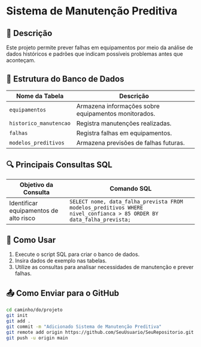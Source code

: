 # Sistema de Manutenção Preditiva

## 📌 Descrição
Este projeto permite prever falhas em equipamentos por meio da análise de dados históricos e padrões que indicam possíveis problemas antes que aconteçam.

## 📂 Estrutura do Banco de Dados
| Nome da Tabela         | Descrição |
|------------------------|------------|
| `equipamentos`        | Armazena informações sobre equipamentos monitorados. |
| `historico_manutencao` | Registra manutenções realizadas. |
| `falhas`              | Registra falhas em equipamentos. |
| `modelos_preditivos`  | Armazena previsões de falhas futuras. |

## 🔍 Principais Consultas SQL
| Objetivo da Consulta             | Comando SQL |
|----------------------------------|-------------|
| Identificar equipamentos de alto risco | `SELECT nome, data_falha_prevista FROM modelos_preditivos WHERE nivel_confianca > 85 ORDER BY data_falha_prevista;` |

## 🚀 Como Usar
1. Execute o script SQL para criar o banco de dados.
2. Insira dados de exemplo nas tabelas.
3. Utilize as consultas para analisar necessidades de manutenção e prever falhas.

## 📤 Como Enviar para o GitHub
```bash
cd caminho/do/projeto
git init
git add .
git commit -m "Adicionado Sistema de Manutenção Preditiva"
git remote add origin https://github.com/SeuUsuario/SeuRepositorio.git
git push -u origin main